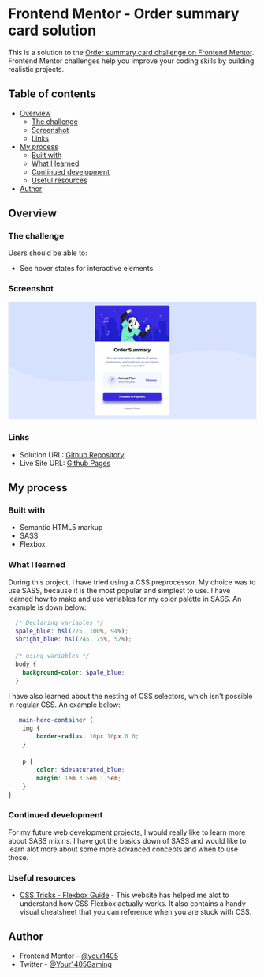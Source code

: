 # Frontend Mentor - Order summary card solution

This is a solution to the [Order summary card challenge on Frontend Mentor](https://www.frontendmentor.io/challenges/order-summary-component-QlPmajDUj). Frontend Mentor challenges help you improve your coding skills by building realistic projects. 

## Table of contents

- [Overview](#overview)
  - [The challenge](#the-challenge)
  - [Screenshot](#screenshot)
  - [Links](#links)
- [My process](#my-process)
  - [Built with](#built-with)
  - [What I learned](#what-i-learned)
  - [Continued development](#continued-development)
  - [Useful resources](#useful-resources)
- [Author](#author)

## Overview

### The challenge

Users should be able to:

- See hover states for interactive elements

### Screenshot

![Solution](images/readme/page.png)

### Links

- Solution URL: [Github Repository](https://your-solution-url.com)
- Live Site URL: [Github Pages](https://your-live-site-url.com)

## My process

### Built with

- Semantic HTML5 markup
- SASS
- Flexbox

### What I learned

During this project, I have tried using a CSS preprocessor. My choice was to use SASS, because it is the most popular and simplest to use. I have learned how to make and use variables for my color palette in SASS. An example is down below: 

```scss
  /* Declaring variables */
  $pale_blue: hsl(225, 100%, 94%);
  $bright_blue: hsl(245, 75%, 52%);

  /* using variables */
  body {
    background-color: $pale_blue;
  }
```

I have also learned about the nesting of CSS selectors, which isn't possible in regular CSS. An example below: 
```scss
  .main-hero-container {
    img {
        border-radius: 10px 10px 0 0;
    }

    p {
        color: $desaturated_blue;
        margin: 1em 3.5em 1.5em;
    }
}
```

### Continued development
 
For my future web development projects, I would really like to learn more about SASS mixins. I have got the basics down of SASS and would like to learn alot more about some more advanced concepts and when to use those.

### Useful resources

- [CSS Tricks - Flexbox Guide](https://css-tricks.com/snippets/css/a-guide-to-flexbox/) - This website has helped me alot to understand how CSS Flexbox actually works. It also contains a handy visual cheatsheet that you can reference when you are stuck with CSS.

## Author

- Frontend Mentor - [@your1405](https://www.frontendmentor.io/profile/your1405)
- Twitter - [@Your1405Gaming](https://www.twitter.com/Your1405Gaming)
